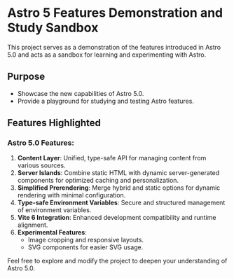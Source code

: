 # Astro 5 Features Demonstration and Study Sandbox

This project serves as a demonstration of the features introduced in Astro 5.0 and acts as a sandbox for learning and experimenting with Astro.

## Purpose

- Showcase the new capabilities of Astro 5.0.
- Provide a playground for studying and testing Astro features.

## Features Highlighted

### Astro 5.0 Features:

1. **Content Layer**: Unified, type-safe API for managing content from various sources.
2. **Server Islands**: Combine static HTML with dynamic server-generated components for optimized caching and personalization.
3. **Simplified Prerendering**: Merge hybrid and static options for dynamic rendering with minimal configuration.
4. **Type-safe Environment Variables**: Secure and structured management of environment variables.
5. **Vite 6 Integration**: Enhanced development compatibility and runtime alignment.
6. **Experimental Features**:
   - Image cropping and responsive layouts.
   - SVG components for easier SVG usage.

Feel free to explore and modify the project to deepen your understanding of Astro 5.0.
